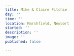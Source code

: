 ```yaml
---
title: Mike & Claire Fitchie
day: ''
time: ''
location: Marshfield, Newport
started: ''
description: ''
image: ''
published: false

---
```

